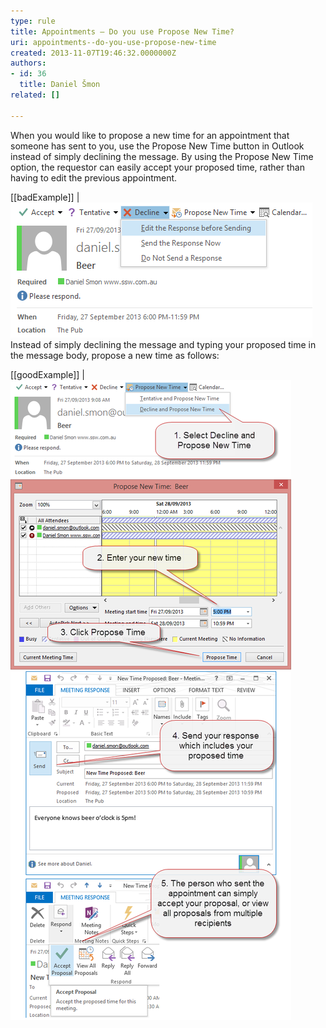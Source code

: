 ```yaml
---
type: rule
title: Appointments – Do you use Propose New Time?
uri: appointments--do-you-use-propose-new-time
created: 2013-11-07T19:46:32.0000000Z
authors:
- id: 36
  title: Daniel Šmon
related: []

---
```


When you would like to propose a new time for an appointment that someone has sent to you, use the Propose New Time button in Outlook instead of simply declining the message. By using the Propose New Time option, the requestor can easily accept your proposed time, rather than having to edit the previous appointment.
 
[[badExample]]
| ![The person who sent the appointment has to interpret your message, then go back in and edit the appointment](propose-new-time-bad.png)
Instead of simply declining the message and typing your proposed time in the message body, propose a new time as follows:

[[goodExample]]
| ![The new time is proposed, and the person who sent the original appointment can easily accept your proposal, or view all proposals from multiple recipients](propose-new-time-good.png)
